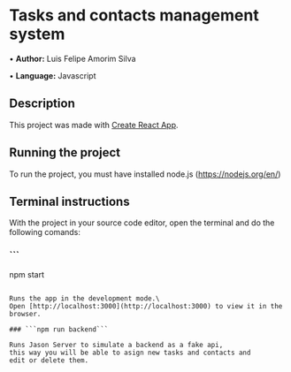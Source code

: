<h1>Tasks and contacts management system</h1>
<p>&bull; <strong>Author:</strong> Luis Felipe Amorim Silva</p>
<p>&bull; <strong>Language:</strong> Javascript</p>

## Description
This project was made with [Create React App](https://create-react-app.dev/).


## Running the project

To run the project, you must have installed node.js (https://nodejs.org/en/)

## Terminal instructions

With the project in your source code editor, open the terminal and do the following comands:

 
### ```
npm start
```

Runs the app in the development mode.\
Open [http://localhost:3000](http://localhost:3000) to view it in the browser.

### ```npm run backend```

Runs Jason Server to simulate a backend as a fake api,
this way you will be able to asign new tasks and contacts and
edit or delete them.

